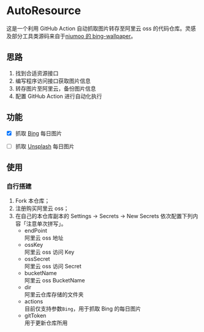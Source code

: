 # AutoResource
这是一个利用 GitHub Action 自动抓取图片转存至阿里云 oss 的代码仓库。灵感及部分工具类源码来自于[niumoo 的 bing-wallpaper](https://github.com/niumoo/bing-wallpaper)。

## 思路
1. 找到合适资源接口
2. 编写程序访问接口获取图片信息
3. 转存图片至阿里云，备份图片信息
4. 配置 GitHub Action 进行自动化执行 

## 功能
- [X] 抓取 [Bing](https://cn.bing.com/) 每日图片

- [ ] 抓取 [Unsplash](https://unsplash.com/) 每日图片

## 使用
### 自行搭建
1. Fork 本仓库；
2. 注册购买阿里云 oss；
3. 在自己的本仓库副本的 Settings -> Secrets -> New Secrets 依次配置下列内容「注意单次拼写」。
   - endPoint    
     阿里云 oss 地址
   - ossKey    
     阿里云 oss 访问 Key
   - ossSecret    
     阿里云 oss 访问 Secret
   - bucketName    
     阿里云 oss BucketName
   - dir    
     阿里云仓库存储的文件夹
   - actions    
     目前仅支持参数`Bing`，用于抓取 Bing 的每日图片
   - gitToken    
     用于更新仓库所用
     
